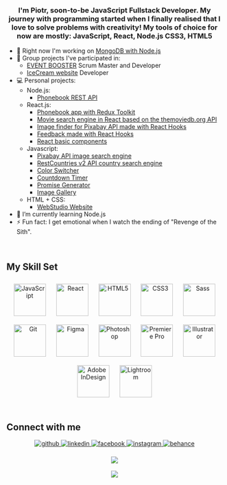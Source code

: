### <div align="center">I'm Piotr, soon-to-be JavaScript Fullstack Developer. My journey with programming started when I finally realised that I love to solve problems with creativity! My tools of choice for now are mostly: JavaScript, React, Node.js CSS3, HTML5</div>

- 🔭 Right now I'm working on [MongoDB with Node.js](https://github.com/PiotrDrechsler/goit-node-hw-02)
- 🌽 Group projects I've participated in:
   - [EVENT BOOSTER](https://ewelinamaniecka.github.io/event-booster-team-project) Scrum Master and Developer 
   - [IceCream website](https://luizaraczylo.github.io/project-team6/) Developer
- 💻 Personal projects:
   - Node.js:
      - [Phonebook REST API](https://github.com/PiotrDrechsler/phonebookAPI)
   - React.js:
      - [Phonebook app with Redux Toolkit](https://piotrdrechsler.github.io/goit-react-hw-08-phonebook/)
      - [Movie search engine in React based on the themoviedb.org API](https://github.com/PiotrDrechsler/goit-react-hw-05-movies)
      - [Image finder for Pixabay API made with React Hooks](https://piotrdrechsler.github.io/goit-react-hw-04-images/)
      - [Feedback made with React Hooks](https://piotrdrechsler.github.io/goit-react-hw-04-feedback/)
      - [React basic components](https://piotrdrechsler.github.io/goit-react-hw-01-components/)
   - Javascript:
      - [Pixabay API image search engine](https://piotrdrechsler.github.io/goit-js-hw-11)
      - [RestCountries v2 API country search engine](https://piotrdrechsler.github.io/goit-js-hw-10)
      - [Color Switcher](https://piotrdrechsler.github.io/goit-js-hw-09/01-color-switcher.html)
      - [Countdown Timer](https://piotrdrechsler.github.io/goit-js-hw-09/02-timer.html)
      - [Promise Generator](https://piotrdrechsler.github.io/goit-js-hw-09/03-promises.html)
      - [Image Gallery](https://piotrdrechsler.github.io/goit-js-hw-08/01-gallery.html)
   - HTML + CSS:
      - [WebStudio Website](https://piotrdrechsler.github.io/goit-markup-hw-08/)
- 🌱 I’m currently learning Node.js  
- ⚡ Fun fact: I get emotional when I watch the ending of "Revenge of the Sith".
  
<br/>  

## My Skill Set  
<div align="center">
<a href="https://www.javascript.com/" target="_blank"><img style="margin: 10px" src="https://profilinator.rishav.dev/skills-assets/javascript-original.svg" alt="JavaScript" height="75" /></a>
<a href="https://reactjs.org/" target="_blank"><img style="margin: 10px" src="https://profilinator.rishav.dev/skills-assets/react-original-wordmark.svg" alt="React" height="75" /></a>
<a href="https://en.wikipedia.org/wiki/HTML5" target="_blank"><img style="margin: 10px" src="https://profilinator.rishav.dev/skills-assets/html5-original-wordmark.svg" alt="HTML5" height="75" /></a> 
<a href="https://www.w3schools.com/css/" target="_blank"><img style="margin: 10px" src="https://profilinator.rishav.dev/skills-assets/css3-original-wordmark.svg" alt="CSS3" height="75" /></a>
<a href="https://sass-lang.com/" target="_blank"><img style="margin: 10px" src="https://profilinator.rishav.dev/skills-assets/sass-original.svg" alt="Sass" height="75" /></a>  
<a href="https://github.com/" target="_blank"><img style="margin: 10px" src="https://profilinator.rishav.dev/skills-assets/git-scm-icon.svg" alt="Git" height="75" /></a>     
<a href="https://www.figma.com/" target="_blank"><img style="margin: 10px" src="https://profilinator.rishav.dev/skills-assets/figma-icon.svg" alt="Figma" height="75" /></a>  
<a href="https://www.adobe.com/in/products/photoshop.html" target="_blank"><img style="margin: 10px" src="https://profilinator.rishav.dev/skills-assets/photoshop-plain.svg" alt="Photoshop" height="75" /></a>  
<a href="https://www.adobe.com/in/products/premiere.html" target="_blank"><img style="margin: 10px" src="https://profilinator.rishav.dev/skills-assets/adobepremierepro.png" alt="Premiere Pro" height="75" /></a>  
<a href="https://www.adobe.com/in/products/illustrator.html" target="_blank"><img style="margin: 10px" src="https://profilinator.rishav.dev/skills-assets/adobe_illustrator-icon.svg" alt="Illustrator" height="75" /></a>  
<a href="https://www.adobe.com/in/products/indesign.html" target="_blank"><img style="margin: 10px" src="https://profilinator.rishav.dev/skills-assets/adobeindesign.svg" alt="Adobe InDesign" height="75" /></a> 
<a href="https://www.adobe.com/products/photoshop-lightroom.html" target="_blank"><img style="margin: 10px" src="https://profilinator.rishav.dev/skills-assets/lightroom.png" alt="Lightroom" height="75" /></a>  
</div>  

<br/>  


## Connect with me  
<div align="center">
<a href="https://github.com/PiotrDrechsler/" target="_blank">
<img src=https://img.shields.io/badge/github-%2324292e.svg?&style=for-the-badge&logo=github&logoColor=white alt=github style="margin-bottom: 5px;" />
</a>
<a href="https://www.linkedin.com/in/piotr-drechsler/" target="_blank">
<img src=https://img.shields.io/badge/linkedin-%231E77B5.svg?&style=for-the-badge&logo=linkedin&logoColor=white alt=linkedin style="margin-bottom: 5px;" />
</a>
<a href="https://www.facebook.com/piotr.drechsler" target="_blank">
<img src=https://img.shields.io/badge/facebook-%232E87FB.svg?&style=for-the-badge&logo=facebook&logoColor=white alt=facebook style="margin-bottom: 5px;" />
</a>
<a href="https://instagram.com/stone__turner" target="_blank">
<img src=https://img.shields.io/badge/instagram-%23000000.svg?&style=for-the-badge&logo=instagram&logoColor=white alt=instagram style="margin-bottom: 5px;" />
</a>
<a href="https://www.behance.net/pdrech698f" target="_blank">
<img src=https://img.shields.io/badge/behance-%23191919.svg?&style=for-the-badge&logo=behance&logoColor=white alt=behance style="margin-bottom: 5px;" />
</a>  
</div>  

<br/>  

<div align="center"><img src="https://github-readme-stats.vercel.app/api?username=piotrdrechsler&theme=transparent"/></div> 
  
<br/>    

<div align="center">
<img src="https://komarev.com/ghpvc/?username=PiotrDrechsler&&style=flat-square" align="center" />
</div>  

<br />


